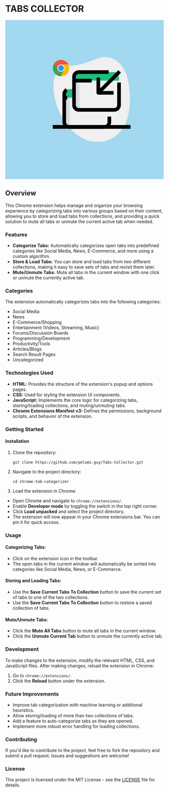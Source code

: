 # TABS COLLECTOR
<p align="center">
 <img src="./images/icon-128x128.png" alt="TabS Collector Icon  "/>
</p>

## Overview

This Chrome extension helps manage and organize your browsing experience by categorizing tabs into various groups based on their content, allowing you to store and load tabs from collections, and providing a quick solution to mute all tabs or unmute the current active tab when needed.

### Features

- **Categorize Tabs:** Automatically categorizes open tabs into predefined categories like Social Media, News, E-Commerce, and more using a custom algorithm.
- **Store & Load Tabs:** You can store and load tabs from two different collections, making it easy to save sets of tabs and revisit them later.
- **Mute/Unmute Tabs:** Mute all tabs in the current window with one click or unmute the currently active tab.

### Categories
The extension automatically categorizes tabs into the following categories:
- Social Media
- News
- E-Commerce/Shopping
- Entertainment (Videos, Streaming, Music)
- Forums/Discussion Boards
- Programming/Development
- Productivity/Tools
- Articles/Blogs
- Search Result Pages
- Uncategorized

### Technologies Used

- **HTML:** Provides the structure of the extension's popup and options pages.
- **CSS:** Used for styling the extension UI components.
- **JavaScript:** Implements the core logic for categorizing tabs, storing/loading collections, and muting/unmuting tabs.
- **Chrome Extensions Manifest v3:** Defines the permissions, background scripts, and behavior of the extension.

### Getting Started

#### Installation

1. Clone the repository:
   ```
   git clone https://github.com/pelumi-guy/Tabs-Collector.git
   ```

2. Navigate to the project directory:
    ```
    cd chrome-tab-categorizer
    ```

3. Load the extension in Chrome:
- Open Chrome and navigate to `chrome://extensions/`.
- Enable **Developer mode** by toggling the switch in the top right corner.
- Click **Load unpacked** and select the project directory.
- The extension will now appear in your Chrome extensions bar. You can pin it for quick access.

### Usage

#### Categorizing Tabs:

- Click on the extension icon in the toolbar.
- The open tabs in the current window will automatically be sorted into categories like Social Media, News, or E-Commerce.

#### Storing and Loading Tabs:

- Use the **Save Current Tabs To Collection** button to save the current set of tabs to one of the two collections.
- Use the **Save Current Tabs To Collection** button to restore a saved collection of tabs.

#### Mute/Unmute Tabs:

- Click the **Mute All Tabs** button to mute all tabs in the current window.
- Click the **Unmute Current Tab** button to unmute the currently active tab.

### Development

To make changes to the extension, modify the relevant HTML, CSS, and JavaScript files. After making changes, reload the extension in Chrome:

1. Go to `chrome://extensions/`.
2. Click the **Reload** button under the extension.

### Future Improvements

- Improve tab categorization with machine learning or additional heuristics.
- Allow storing/loading of more than two collections of tabs.
- Add a feature to auto-categorize tabs as they are opened.
- Implement more robust error handling for loading collections.

### Contributing

If you'd like to contribute to the project, feel free to fork the repository and submit a pull request. Issues and suggestions are welcome!

### License

This project is licensed under the MIT License - see the [LICENSE](LICENSE) file for details.
